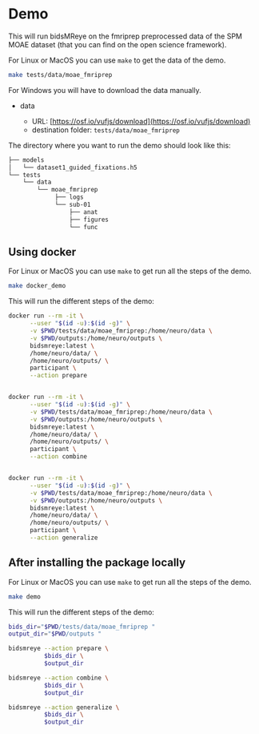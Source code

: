 # Demo

This will run bidsMReye on the fmriprep preprocessed data of the SPM MOAE
dataset (that you can find on the open science framework).

For Linux or MacOS you can use `make` to get the data of the demo.

```bash
make tests/data/moae_fmriprep
```

For Windows you will have to download the data manually.

- data

  - URL: [https://osf.io/vufjs/download](https://osf.io/vufjs/download)
  - destination folder: `tests/data/moae_fmriprep`

The directory where you want to run the demo should look like this:

```bash
├── models
│   └── dataset1_guided_fixations.h5
└── tests
    └── data
        └── moae_fmriprep
             ├── logs
             └── sub-01
                 ├── anat
                 ├── figures
                 └── func
```

## Using docker

For Linux or MacOS you can use `make` to get run all the steps of the demo.

```bash
make docker_demo
```

This will run the different steps of the demo:

```bash
docker run --rm -it \
      --user "$(id -u):$(id -g)" \
      -v $PWD/tests/data/moae_fmriprep:/home/neuro/data \
      -v $PWD/outputs:/home/neuro/outputs \
      bidsmreye:latest \
      /home/neuro/data/ \
      /home/neuro/outputs/ \
      participant \
      --action prepare


docker run --rm -it \
      --user "$(id -u):$(id -g)" \
      -v $PWD/tests/data/moae_fmriprep:/home/neuro/data \
      -v $PWD/outputs:/home/neuro/outputs \
      bidsmreye:latest \
      /home/neuro/data/ \
      /home/neuro/outputs/ \
      participant \
      --action combine


docker run --rm -it \
      --user "$(id -u):$(id -g)" \
      -v $PWD/tests/data/moae_fmriprep:/home/neuro/data \
      -v $PWD/outputs:/home/neuro/outputs \
      bidsmreye:latest \
      /home/neuro/data/ \
      /home/neuro/outputs/ \
      participant \
      --action generalize
```

## After installing the package locally

For Linux or MacOS you can use `make` to get run all the steps of the demo.

```bash
make demo
```

This will run the different steps of the demo:

```bash
bids_dir="$PWD/tests/data/moae_fmriprep "
output_dir="$PWD/outputs "

bidsmreye --action prepare \
          $bids_dir \
          $output_dir

bidsmreye --action combine \
          $bids_dir \
          $output_dir

bidsmreye --action generalize \
          $bids_dir \
          $output_dir
```
